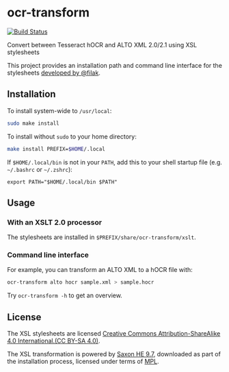 # ocr-transform

[![Build Status](https://travis-ci.org/UB-Mannheim/ocr-transform.svg?branch=master)](https://travis-ci.org/UB-Mannheim/ocr-transform)

Convert between Tesseract hOCR and ALTO XML 2.0/2.1 using XSL stylesheets

This project provides an installation path and command line interface for
the stylesheets [developed by @filak](https://github.com/filak/hOCR-to-ALTO).

## Installation

To install system-wide to `/usr/local`:

```sh
sudo make install
```

To install without `sudo` to your home directory:

```sh
make install PREFIX=$HOME/.local
```

If `$HOME/.local/bin` is not in your `PATH`, add this to your shell startup file (e.g. `~/.bashrc` or `~/.zshrc`):

```
export PATH="$HOME/.local/bin $PATH"
```

## Usage

### With an XSLT 2.0 processor

The stylesheets are installed in `$PREFIX/share/ocr-transform/xslt`.

### Command line interface

For example, you can transform an ALTO XML to a hOCR file with:
```bash
ocr-transform alto hocr sample.xml > sample.hocr
```

Try `ocr-transform -h` to get an overview.

## License

The XSL stylesheets are licensed [Creative Commons Attribution-ShareAlike 4.0 International.(CC BY-SA 4.0)](https://creativecommons.org/licenses/by-sa/4.0/legalcode).

The XSL transformation is powered by [Saxon HE 9.7](http://saxon.sourceforge.net/#F9.7HE), downloaded
as part of the installation process, licensed under terms of [MPL](https://www.mozilla.org/MPL/).

